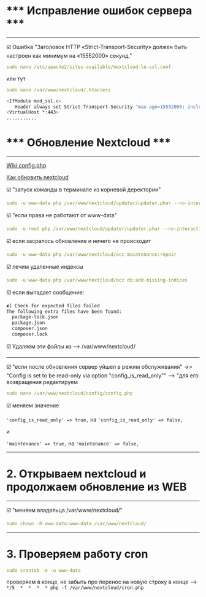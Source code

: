 # *** Исправление ошибок сервера ***
----------------------------------------------------------------
:ballot_box_with_check: Ошибка "Заголовок HTTP «Strict-Transport-Security» должен быть настроен как минимум на «15552000» секунд."
```yaml
sudo nano /etc/apache2/sites-available/nextcloud-le-ssl.conf
```
или тут
```yaml
sudo nano /var/www/nextcloud/.htaccess
```
```sh
<IfModule mod_ssl.c>
   Header always set Strict-Transport-Security "max-age=15552000; includeSubDomains" - добавить эту строку
<VirtualHost *:443>
...........
```

# *** Обновление Nextcloud ***
----------------------------------------------------------------
[Wiki config.php](https://github.com/nextcloud-snap/nextcloud-snap/wiki/Configure-config.php)

[Как обновить nextcloud](https://www.dmosk.ru/miniinstruktions.php?mini=nextcloud-update#upgrade)

:ballot_box_with_check: "запуск команды в терминале из корневой деректории"
```yaml
sudo -u www-data php /var/www/nextcloud/updater/updater.phar --no-interaction
```
:ballot_box_with_check: "если права не работают от www-data"
```yaml
sudo -u root php /var/www/nextcloud/updater/updater.phar --no-interaction
```
:ballot_box_with_check: если засралось обновление и ничего не происходит
```yaml
sudo -u www-data php /var/www/nextcloud/occ maintenance:repair
```
:ballot_box_with_check: лечим удаленные индексы
```yaml
sudo -u www-data php /var/www/nextcloud/occ db:add-missing-indices
```

:ballot_box_with_check: если выпадает сообщение:
```sh
✘] Check for expected files failed
The following extra files have been found:
  package-lock.json
  package.json
  composer.json
  composer.lock
```
:ballot_box_with_check: Удаляем эти файлы из --> /var/www/nextcloud/

---------------------------------------------------------------
:ballot_box_with_check: "если после обновления сервер уйшел в режим обслуживания"
    ->> "Config is set to be read-only via option "config_is_read_only""
    --> "для его возвращения редактируем
```yaml
sudo nano /var/www/nextcloud/config/config.php
```
:ballot_box_with_check: меняем значение

`'config_is_read_only' => true,` на `'config_is_read_only' => false,`

и

`'maintenance' => true,` на `'maintenance' => false,`

--------------------------------------------------------------
# 2. Открываем nextcloud и продолжаем обновление из WEB
   
--------------------------------------------------------------
:ballot_box_with_check: "меняем владельца /var/www/nextcloud/"
```yaml
sudo chown -R www-data:www-data /var/www/nextcloud/
```
--------------------------------------------------------------
# 3. Проверяем работу cron
```yaml
sudo crontab -e -u www-data
```   
проверяем в конце, не забыть про перенос на новую строку в конце --> `*/5  *  *  *  * php -f /var/www/nextcloud/cron.php`
